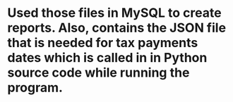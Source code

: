 # Used those files in MySQL to create reports. Also, contains the JSON file that is needed for tax payments dates which is called in in Python source code while running the program.
